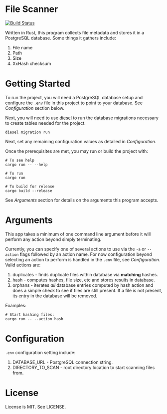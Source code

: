 # File Scanner

[![Build Status](https://travis-ci.org/jlprince21/file_scanner.svg?branch=master)](https://travis-ci.org/jlprince21/file_scanner)

Written in Rust, this program collects file metadata and stores it in a PostgreSQL
database. Some things it gathers include:

1. File name
2. Path
3. Size
4. XxHash checksum

# Getting Started

To run the project, you will need a PostgreSQL database setup and configure the
`.env` file in this project to point to your database. See *Configuration* section
below.

Next, you will need to use [diesel](http://diesel.rs/) to run the database migrations
necessary to create tables needed for the project.

```
diesel migration run
```

Next, set any remaining configuration values as detailed in *Configuration*.

Once the prerequisites are met, you may run or build the project with:

```
# To see help
cargo run -- --help

# To run
cargo run

# To build for release
cargo build --release

```

See *Arguments* section for details on the arguments this program accepts.

# Arguments

This app takes a minimum of one command line argument before it will perform any
action beyond simply terminating.

Currently, you can specify one of several actions to use via the `-a` or `--action`
flags followed by an action name. For now configuration beyond selecting an
action to perform is handled in the `.env` file, see *Configuration*. Valid
actions are:

1. duplicates - finds duplicate files within database via **matching** hashes.
2. hash - computes hashes, file size, etc and stores results in database.
3. orphans - iterates *all* database entries computed by hash action and does
a simple check to see if files are still present. If a file is not present, its
entry in the database will be removed.

Examples:

```
# Start hashing files:
cargo run -- --action hash
```

# Configuration

`.env` configuration setting include:

1. DATABASE_URL - PostgreSQL connection string.
2. DIRECTORY_TO_SCAN - root directory location to start scanning files from.

# License

License is MIT. See LICENSE.